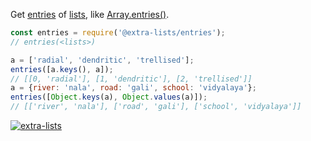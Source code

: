 Get [entries] of [lists], like [Array.entries()].

```javascript
const entries = require('@extra-lists/entries');
// entries(<lists>)

a = ['radial', 'dendritic', 'trellised'];
entries([a.keys(), a]);
// [[0, 'radial'], [1, 'dendritic'], [2, 'trellised']]
a = {river: 'nala', road: 'gali', school: 'vidyalaya'};
entries([Object.keys(a), Object.values(a)]);
// [['river', 'nala'], ['road', 'gali'], ['school', 'vidyalaya']]
```


[![extra-lists](https://i.imgur.com/MCb8pjO.jpg)](https://www.npmjs.com/package/extra-lists)

[entries]: https://developer.mozilla.org/en-US/docs/Web/JavaScript/Reference/Global_Objects/Array/entries
[lists]: https://www.npmjs.com/package/lists-is
[Array.entries()]: https://developer.mozilla.org/en-US/docs/Web/JavaScript/Reference/Global_Objects/Array/entries
